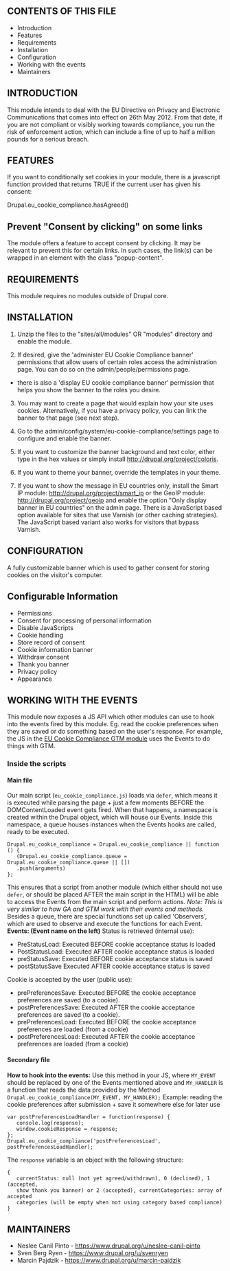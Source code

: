 CONTENTS OF THIS FILE
---------------------

 * Introduction
 * Features
 * Requirements
 * Installation
 * Configuration
 * Working with the events
 * Maintainers


INTRODUCTION
------------

This module intends to deal with the EU Directive on Privacy and
Electronic Communications that comes into effect on 26th May 2012.
From that date, if you are not compliant or visibly working towards
compliance, you run the risk of enforcement action, which can include a
fine of up to half a million pounds for a serious breach.


FEATURES
------------

If you want to conditionally set cookies in your module, there is a
javascript function provided that returns TRUE if the current user has
given his consent:

Drupal.eu_cookie_compliance.hasAgreed()

Prevent "Consent by clicking" on some links
--------------------------------------------

The module offers a feature to accept consent by clicking. It may be
relevant to prevent this for certain links. In such cases, the link(s)
can be wrapped in an element with the class "popup-content".


REQUIREMENTS
------------

This module requires no modules outside of Drupal core.


INSTALLATION
------------

1. Unzip the files to the "sites/all/modules" OR "modules" directory and enable
   the module.

2. If desired, give the 'administer EU Cookie Compliance banner' permissions
   that allow users of certain roles access the administration page. You can
   do so on the admin/people/permissions page.

  - there is also a 'display EU cookie compliance banner' permission that helps
    you show the banner to the roles you desire.

3. You may want to create a page that would explain how your site uses cookies.
   Alternatively, if you have a privacy policy, you can link the banner to that
   page (see next step).

4. Go to the admin/config/system/eu-cookie-compliance/settings page to
   configure and enable the banner.

5. If you want to customize the banner background and text color, either type
   in the hex values or simply install
   http://drupal.org/project/coloris.

6. If you want to theme your banner, override the templates in your theme.

7. If you want to show the message in EU countries only, install the Smart IP
   module: http://drupal.org/project/smart_ip or the GeoIP
   module: http://drupal.org/project/geoip and enable the option "Only
   display banner in EU countries" on the admin page. There is a JavaScript
   based option available for sites that use Varnish (or other caching
   strategies). The JavaScript based variant also works for visitors that bypass
   Varnish.


CONFIGURATION
--------------

A fully customizable banner which is used to gather consent for storing
cookies on the visitor's computer.

Configurable Information
--------------------------------------------
- Permissions
- Consent for processing of personal information
- Disable JavaScripts
- Cookie handling
- Store record of consent
- Cookie information banner
- Withdraw consent
- Thank you banner
- Privacy policy
- Appearance

WORKING WITH THE EVENTS
-----------------------

This module now exposes a JS API which other modules can use to hook into the
events fired by this module. Eg. read the cookie preferences when they are saved
or do something based on the user's response. For example, the JS in the
[EU Cookie Compliance GTM module](https://www.drupal.org/project/eu_cookie_compliance_gtm)
uses the Events to do things with GTM.

### Inside the scripts
#### Main file
Our main script (`eu_cookie_compliance.js`) loads via `defer`, which means it
is executed while parsing the page + just a few moments BEFORE the
DOMContentLoaded event gets fired.
When that happens, a namespace is created within the Drupal object, which will
house our Events.
Inside this namespace, a queue houses instances when the Events hooks are
called, ready to be executed.
```
Drupal.eu_cookie_compliance = Drupal.eu_cookie_compliance || function () {
   (Drupal.eu_cookie_compliance.queue = Drupal.eu_cookie_compliance.queue || [])
   .push(arguments)
};
```
This ensures that a script from another module (which either should not use
`defer`, or should be placed AFTER the main script in the HTML) will be able
to access the Events from the main script and perform actions.
_Note: This is very similar to how GA and GTM work with their events and
methods._ Besides a queue, there are special functions set up called
'Observers', which are used to observe and execute the functions for each Event.
**Events: (Event name on the left)**
Status is retrieved (internal use):
- PreStatusLoad: Executed BEFORE cookie acceptance status is loaded
- PostStatusLoad: Executed AFTER cookie acceptance status is loaded
- preStatusSave: Executed BEFORE cookie acceptance status is saved
- postStatusSave Executed AFTER cookie acceptance status is saved

Cookie is accepted by the user (public use):
- prePreferencesSave: Executed BEFORE the cookie acceptance preferences
  are saved (to a cookie).
- postPreferencesSave: Executed AFTER the cookie acceptance preferences
  are saved (to a cookie).
- prePreferencesLoad: Executed BEFORE the cookie acceptance preferences
  are loaded (from a cookie)
- postPreferencesLoad: Executed AFTER the cookie acceptance preferences
  are loaded (from a cookie)
#### Secondary file
**How to hook into the events:**
Use this method in your JS,
where `MY_EVENT` should be replaced by one of the Events mentioned above
and `MY_HANDLER` is a function that reads the data provided by the Method
`Drupal.eu_cookie_compliance(MY_EVENT, MY_HANDLER);`
Example: reading the cookie preferences after submission + save it
somewhere else for later use
```
var postPreferencesLoadHandler = function(response) {
   console.log(response);
   window.cookieResponse = response;
};
Drupal.eu_cookie_compliance('postPreferencesLoad', postPreferencesLoadHandler);
```

The `response` variable is an object with the following structure:

```
{
   currentStatus: null (not yet agreed/withdrawn), 0 (declined), 1 (accepted,
   show thank you banner) or 2 (accepted), currentCategories: array of accepted
   categories (will be empty when not using category based compliance)
}
```

MAINTAINERS
-----------

 * Neslee Canil Pinto - https://www.drupal.org/u/neslee-canil-pinto
 * Sven Berg Ryen - https://www.drupal.org/u/svenryen
 * Marcin Pajdzik - https://www.drupal.org/u/marcin-pajdzik
